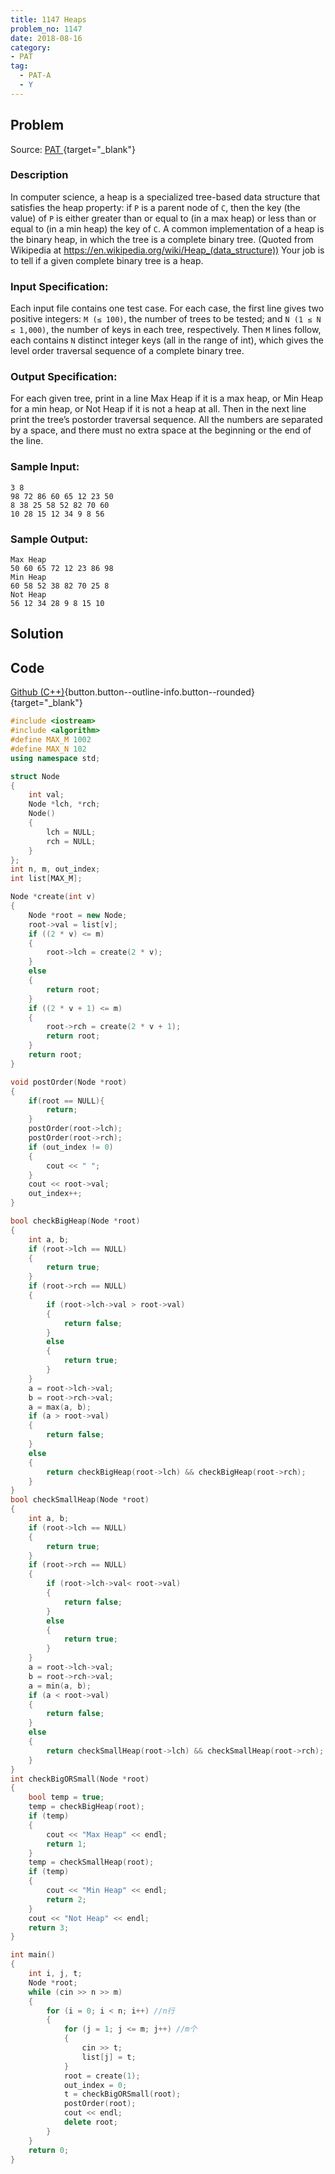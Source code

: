 ```yaml
---
title: 1147 Heaps
problem_no: 1147
date: 2018-08-16
category:
- PAT
tag:
  - PAT-A
  - Y
---
```


<!--more-->

## Problem

Source: [PAT ](){target="_blank"}

### Description

In computer science, a heap is a specialized tree-based data structure that satisfies the heap property: if `P` is a parent node of `C`, then the key (the value) of `P` is either greater than or equal to (in a max heap) or less than or equal to (in a min heap) the key of `C`. A common implementation of a heap is the binary heap, in which the tree is a complete binary tree. (Quoted from Wikipedia at https://en.wikipedia.org/wiki/Heap_(data_structure))
Your job is to tell if a given complete binary tree is a heap.

### Input Specification:

Each input file contains one test case. For each case, the first line gives two positive integers: `M (≤ 100)`, the number of trees to be tested; and `N (1 ≤ N ≤ 1,000)`, the number of keys in each tree, respectively. Then `M` lines follow, each contains `N` distinct integer keys (all in the range of int), which gives the level order traversal sequence of a complete binary tree.

### Output Specification:

For each given tree, print in a line Max Heap if it is a max heap, or Min Heap for a min heap, or Not Heap if it is not a heap at all. Then in the next line print the tree’s postorder traversal sequence. All the numbers are separated by a space, and there must no extra space at the beginning or the end of the line.

### Sample Input:

```text
3 8
98 72 86 60 65 12 23 50
8 38 25 58 52 82 70 60
10 28 15 12 34 9 8 56
```

### Sample Output:

```text
Max Heap
50 60 65 72 12 23 86 98
Min Heap
60 58 52 38 82 70 25 8
Not Heap
56 12 34 28 9 8 15 10
```

## Solution

## Code

[Github (C++)](https://github.com/Alomerry/algorithm/blob/master/pat/a/){button.button--outline-info.button--rounded}{target="_blank"}


```cpp
#include <iostream>
#include <algorithm>
#define MAX_M 1002
#define MAX_N 102
using namespace std;

struct Node
{
    int val;
    Node *lch, *rch;
    Node()
    {
        lch = NULL;
        rch = NULL;
    }
};
int n, m, out_index;
int list[MAX_M];

Node *create(int v)
{
    Node *root = new Node;
    root->val = list[v];
    if ((2 * v) <= m)
    {
        root->lch = create(2 * v);
    }
    else
    {
        return root;
    }
    if ((2 * v + 1) <= m)
    {
        root->rch = create(2 * v + 1);
        return root;
    }
    return root;
}

void postOrder(Node *root)
{
    if(root == NULL){
        return;
    }
    postOrder(root->lch);
    postOrder(root->rch);
    if (out_index != 0)
    {
        cout << " ";
    }
    cout << root->val;
    out_index++;
}

bool checkBigHeap(Node *root)
{
    int a, b;
    if (root->lch == NULL)
    {
        return true;
    }
    if (root->rch == NULL)
    {
        if (root->lch->val > root->val)
        {
            return false;
        }
        else
        {
            return true;
        }
    }
    a = root->lch->val;
    b = root->rch->val;
    a = max(a, b);
    if (a > root->val)
    {
        return false;
    }
    else
    {
        return checkBigHeap(root->lch) && checkBigHeap(root->rch);
    }
}
bool checkSmallHeap(Node *root)
{
    int a, b;
    if (root->lch == NULL)
    {
        return true;
    }
    if (root->rch == NULL)
    {
        if (root->lch->val< root->val)
        {
            return false;
        }
        else
        {
            return true;
        }
    }
    a = root->lch->val;
    b = root->rch->val;
    a = min(a, b);
    if (a < root->val)
    {
        return false;
    }
    else
    {
        return checkSmallHeap(root->lch) && checkSmallHeap(root->rch);
    }
}
int checkBigORSmall(Node *root)
{
    bool temp = true;
    temp = checkBigHeap(root);
    if (temp)
    {
        cout << "Max Heap" << endl;
        return 1;
    }
    temp = checkSmallHeap(root);
    if (temp)
    {
        cout << "Min Heap" << endl;
        return 2;
    }
    cout << "Not Heap" << endl;
    return 3;
}

int main()
{
    int i, j, t;
    Node *root;
    while (cin >> n >> m)
    {
        for (i = 0; i < n; i++) //n行
        {
            for (j = 1; j <= m; j++) //m个
            {
                cin >> t;
                list[j] = t;
            }
            root = create(1);
            out_index = 0;
            t = checkBigORSmall(root);
            postOrder(root);
            cout << endl;
            delete root;
        }
    }
    return 0;
}
```

